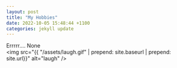 ```yaml
---
layout: post
title: "My Hobbies"
date: 2022-10-05 15:48:44 +1100
categories: jekyll update
---
```


Errrrr.... None \
<img src="{{ "/assets/laugh.gif" | prepend: site.baseurl | prepend: site.url}}" alt="laugh" />
